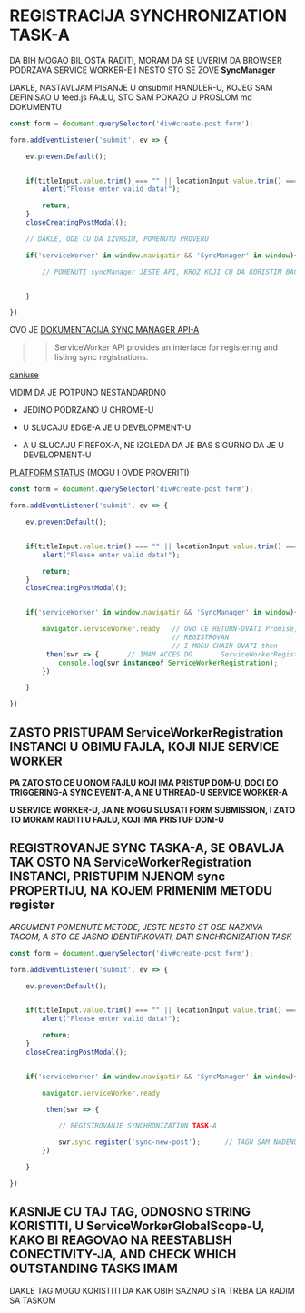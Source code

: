 # REGISTRACIJA SYNCHRONIZATION TASK-A

DA BIH MOGAO BIL OSTA RADITI, MORAM DA SE UVERIM DA BROWSER PODRZAVA SERVICE WORKER-E I NESTO STO SE ZOVE **SyncManager**

DAKLE, NASTAVLJAM PISANJE U onsubmit HANDLER-U, KOJEG SAM DEFINISAO U feed.js FAJLU, STO SAM POKAZO U PROSLOM md DOKUMENTU

```javascript
const form = document.querySelector('div#create-post form');

form.addEventListener('submit', ev => {

    ev.preventDefault();


    if(titleInput.value.trim() === "" || locationInput.value.trim() === ""){
        alert("Please enter valid data!");

        return;
    }
    closeCreatingPostModal();

    // DAKLE, ODE CU DA IZVRSIM, POMENUTU PROVERU

    if('serviceWorker' in window.navigatir && 'SyncManager' in window){

        // POMENUTI syncManager JESTE API, KROZ KOJI CU DA KORISTIM BACKGROUND SYNCHRONIZATION FEATURE-E


    }

})
```

OVO JE [DOKUMENTACIJA SYNC MANAGER API-A](https://developer.mozilla.org/en-US/docs/Web/API/SyncManager)

>>  ServiceWorker API provides an interface for registering and listing sync registrations.

[caniuse](https://caniuse.com/#search=SyncManager)

VIDIM DA JE POTPUNO NESTANDARDNO

- JEDINO PODRZANO U CHROME-U

- U SLUCAJU EDGE-A JE U DEVELOPMENT-U

- A U SLUCAJU FIREFOX-A, NE IZGLEDA DA JE BAS SIGURNO DA JE U DEVELOPMENT-U

[PLATFORM STATUS](https://platform-status.mozilla.org/#background-sync) (MOGU I OVDE PROVERITI)

```javascript
const form = document.querySelector('div#create-post form');

form.addEventListener('submit', ev => {

    ev.preventDefault();


    if(titleInput.value.trim() === "" || locationInput.value.trim() === ""){
        alert("Please enter valid data!");

        return;
    }
    closeCreatingPostModal();


    if('serviceWorker' in window.navigatir && 'SyncManager' in window){

        navigator.serviceWorker.ready   // OVO CE RETURN-OVATI Promise, ONDA KADA JE SERVICE WORKER
                                        // REGISTROVAN
                                        // I MOGU CHAIN-OVATI then
        .then(swr => {       // IMAM ACCES DO       ServiceWorkerRegistration       INSTANCE
            console.log(swr instanceof ServiceWorkerRegistration);
        })

    }

})
```

## ZASTO PRISTUPAM ServiceWorkerRegistration INSTANCI U OBIMU FAJLA, KOJI NIJE SERVICE WORKER

**PA ZATO STO CE U ONOM FAJLU KOJI IMA PRISTUP DOM-U, DOCI DO TRIGGERING-A SYNC EVENT-A, A NE U THREAD-U SERVICE WORKER-A**

**U SERVICE WORKER-U, JA NE MOGU SLUSATI FORM SUBMISSION, I ZATO TO MORAM RADITI U FAJLU, KOJI IMA PRISTUP DOM-U**

## REGISTROVANJE SYNC TASKA-A, SE OBAVLJA TAK OSTO NA ServiceWorkerRegistration INSTANCI, PRISTUPIM NJENOM sync PROPERTIJU, NA KOJEM PRIMENIM METODU register

*ARGUMENT POMENUTE METODE, JESTE NESTO ST OSE NAZXIVA TAGOM, A STO CE JASNO IDENTIFIKOVATI, DATI SINCHRONIZATION TASK*

```javascript
const form = document.querySelector('div#create-post form');

form.addEventListener('submit', ev => {

    ev.preventDefault();


    if(titleInput.value.trim() === "" || locationInput.value.trim() === ""){
        alert("Please enter valid data!");

        return;
    }
    closeCreatingPostModal();


    if('serviceWorker' in window.navigatir && 'SyncManager' in window){

        navigator.serviceWorker.ready

        .then(swr => {

            // REGISTROVANJE SYNCHRONIZATION TASK-A

            swr.sync.register('sync-new-post');      // TAGU SAM NADENUO IME sync-new-post  MADA MOGU BIRATI BILO KOJE IME
        })

    }

})
```

## KASNIJE CU TAJ TAG, ODNOSNO STRING KORISTITI, U ServiceWorkerGlobalScope-U, KAKO BI REAGOVAO NA REESTABLISH CONECTIVITY-JA, AND CHECK WHICH OUTSTANDING TASKS IMAM

DAKLE TAG MOGU KORISTITI DA KAK OBIH SAZNAO STA TREBA DA RADIM SA TASKOM